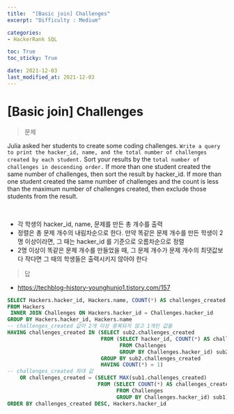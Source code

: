 ```yaml
---
title:  "[Basic join] Challenges"
excerpt: "Difficulty : Medium"

categories:
- HackerRank SQL

toc: True
toc_sticky: True

date: 2021-12-03
last_modified_at: 2021-12-03
---
```


# [Basic join] Challenges

> 문제

Julia asked her students to create some coding challenges. `Write a query to print the hacker_id, name, and the total number of challenges created by each student.` Sort your results by the `total number of challenges in descending order.` If more than one student created the same number of challenges, then sort the result by hacker_id. If more than one student created the same number of challenges and the count is less than the maximum number of challenges created, then exclude those students from the result.

<br>

- 각 학생의 hacker_id, name, 문제를 만든 총 개수를 출력
- 정렬은 총 문제 개수의 내림차순으로 한다. 만약 똑같은 문제 개수를 만든 학생이 2명 이상이라면, 그 때는 hacker_id 를 기준으로 오름차순으로 정렬
-  2명 이상이 똑같은 문제 개수를 만들었을 때, 그 문제 개수가 문제 개수의 최댓값보다 작다면 그 때의 학생들은 출력시키지 않아야 한다

> 답

- https://techblog-history-younghunjo1.tistory.com/157

```sql
SELECT Hackers.hacker_id, Hackers.name, COUNT(*) AS challenges_created
FROM Hackers
 INNER JOIN Challenges ON Hackers.hacker_id = Challenges.hacker_id
GROUP BY Hackers.hacker_id, Hackers.name
-- challenges_created 값이 2개 이상 중복되지 않고 1개인 값들
HAVING challenges_created IN (SELECT sub2.challenges_created
                              FROM (SELECT hacker_id, COUNT(*) AS challenges_created
                                    FROM Challenges
                                    GROUP BY Challenges.hacker_id) sub2
                              GROUP BY sub2.challenges_created
                              HAVING COUNT(*) = 1)
-- challenges_created 최대 값
    OR challenges_created = (SELECT MAX(sub1.challenges_created)
                             FROM (SELECT COUNT(*) AS challenges_created
                                   FROM Challenges
                                   GROUP BY Challenges.hacker_id) sub1)
ORDER BY challenges_created DESC, Hackers.hacker_id
```


